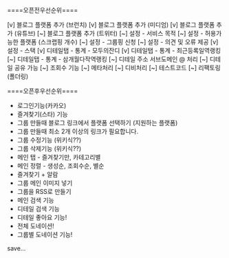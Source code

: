 ====오픈전우선순위====

[v] 블로그 플랫폼 추가 (브런치)
[v] 블로그 플랫폼 추가 (미디엄)
[v] 블로그 플랫폼 추가 (유튜브)
[~] 블로그 플랫폼 추가 (트위터)
[~] 설정 - 서비스 목적
[~] 설정 - 허용가능한 플랫폼 (스크랩핑 개수)
[~] 설정 - 그룹핑 신청
[~] 설정 - 의견 및 오류 제공
[v] 설정 - 스택
[v] 디테일탭 - 통계 - 모두의잔디
[v] 디테일탭 - 통계 - 최근등록일역랭킹
[~] 디테일탭 - 통계 - 삼개월다작역랭킹
[~] 디테일 주소 서브도메인 @ 처리
[~] 디테일 공유 가능
[~] 조회수 기능
[~] 메타처리
[~] 디비처리
[~] 테스트코드
[~] 리팩토링 (폴더링)

====오픈후우선순위====

- 로그인기능(카카오)
- 즐겨찾기(스타) 기능
- 그룹 만들때 블로그 링크에서 플랫폼 선택하기 (지원하는 플랫폼)
- 그룹 만들때 최소 2개 이상의 링크가 필요합니다.
- 그룹 수정기능 (위키식??)
- 그룹 삭제기능 (위키식??)
- 메인 탭 - 즐겨찾기만, 카테고리별
- 메인 정렬 - 생성순, 조회수순, 별순
- 즐겨찾기 + 알람
- 그룹 메인 이미지 넣기
- 그룹을 RSS로 만들기
- 메인 검색 기능
- 디테일 검색 기능
- 디테일 좋아요 기능!
- 전체 도네이션!
- 그룹별 도네이션 기능!

save...
